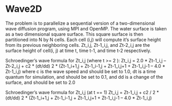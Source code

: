# Wave2D
The problem is to parallelize a sequential version of a two-dimensional wave diffusion program, using MPI and OpenMP. The water surface is taken as a two dimensional square surface. This square surface is then partitioned into N by N cells. Each cell (i,j) will compute it’s surface height from its previous neighboring cells. Zt_i,j, Zt-1_i,j, and Zt-2_i,j are the surface height of cell(i, j) at time t, time t-1, and time t-2 respectively.


Schroedinger’s wave formula for Zt_i,j (where t >= 2 ):
Zt_i,j = 2.0 * Zt-1_i,j – Zt-2_i,j + c2 * (dt/dd) 2 * (Zt-1_i+1,j + Zt-1_i-1,j + Zt-1_i,j+1 + Zt-1_i,j-1 – 4.0 * Zt-1_i,j)
where
c is the wave speed and should be set to 1.0,
dt is a time quantum for simulation, and should be set to 0.1, and
dd is a change of the surface, and should be set to 2.0

Schroedinger’s wave formula for Zt_i,j (at t == 1)
Zt_i,j = Zt-1_i,j + c2 / 2 * (dt/dd) 2 * (Zt-1_i+1,j + Zt-1_i-1,j + Zt-1_i,j+1 + Zt-1_i,j-1 – 4.0 * Zt-1_i,j)
